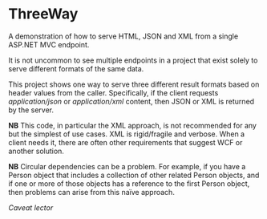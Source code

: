 # ThreeWay
A demonstration of how to serve HTML, JSON and XML from a single ASP.NET MVC endpoint.

It is not uncommon to see multiple endpoints in a project that exist solely to serve different formats of the same data.

This project shows one way to serve three different result formats based on header values from the caller. Specifically, if the client requests *application/json* or *application/xml* content, then JSON or XML is returned by the server.

__NB__ This code, in particular the XML approach, is not recommended for any but the simplest of use cases. XML is rigid/fragile and verbose. When a client needs it, there are often other requirements that suggest WCF or another solution.

__NB__ Circular dependencies can be a problem. For example, if you have a Person object that includes a collection of other related Person objects, and if one or more of those objects has a reference to the first Person object, then problems can arise from this na&iuml;ve approach.

*Caveat lector*
